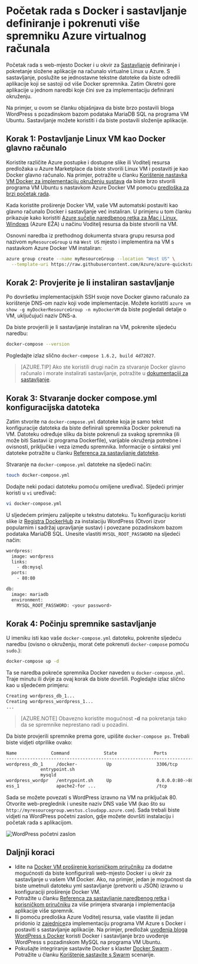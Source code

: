 <properties
   pageTitle="Docker i sastavljanje na virtualnog računala | Microsoft Azure"
   description="Brzi Uvod u rad s Sastavljanje i Docker na virtualnim računalima sustava Linux servisu Azure"
   services="virtual-machines-linux"
   documentationCenter=""
   authors="iainfoulds"
   manager="timlt"
   editor=""
   tags="azure-resource-manager"/>

<tags
   ms.service="virtual-machines-linux"
   ms.devlang="NA"
   ms.topic="article"
   ms.tgt_pltfrm="vm-linux"
   ms.workload="infrastructure-services"
   ms.date="09/22/2016"
   ms.author="iainfou"/>

# <a name="get-started-with-docker-and-compose-to-define-and-run-a-multi-container-application-on-an-azure-virtual-machine"></a>Početak rada s Docker i sastavljanje definiranje i pokrenuti više spremniku Azure virtualnog računala

Početak rada s web-mjesto Docker i u okvir za [Sastavljanje](http://github.com/docker/compose) definiranje i pokretanje složene aplikacije na računalo virtualne Linux u Azure. S sastavljanje, poslužite se jednostavne tekstne datoteke da biste odredili aplikacije koji se sastoji od više Docker spremnika. Zatim Okretni gore aplikacije u jednom naredbi koje čini sve za implementaciju definirani okruženju. 

Na primjer, u ovom se članku objašnjava da biste brzo postavili bloga WordPress s pozadinskom bazom podataka MariaDB SQL na programa VM Ubuntu. Sastavljanje možete koristiti i da biste postavili složenije aplikacije.


## <a name="step-1-set-up-a-linux-vm-as-a-docker-host"></a>Korak 1: Postavljanje Linux VM kao Docker glavno računalo

Koristite različite Azure postupke i dostupne slike ili Voditelj resursa predložaka u Azure Marketplace da biste stvorili Linux VM i postaviti je kao Docker glavno računalo. Na primjer, potražite u članku [Korištenje nastavka VM Docker za implementaciju okruženju sustava](virtual-machines-linux-dockerextension.md) da biste brzo stvorili programa VM Ubuntu s nastavkom Azure Docker VM pomoću [predloška za brzi početak rada](https://github.com/Azure/azure-quickstart-templates/tree/master/docker-simple-on-ubuntu). 

Kada koristite proširenje Docker VM, vaše VM automatski postaviti kao glavno računalo Docker i sastavljanje već instaliran. U primjeru u tom članku prikazuje kako koristiti [Azure sučelje naredbenog retka za Mac i Linux, Windows](../xplat-cli-install.md) (Azure EŽA) u načinu Voditelj resursa da biste stvorili na VM.

Osnovni naredba iz prethodnog dokumenta stvara grupu resursa pod nazivom `myResourceGroup` u na `West US` mjesto i implementira na VM s nastavkom Azure Docker VM instaliran:

```bash
azure group create --name myResourceGroup --location "West US" \
  --template-uri https://raw.githubusercontent.com/Azure/azure-quickstart-templates/master/docker-simple-on-ubuntu/azuredeploy.json
```

## <a name="step-2-verify-that-compose-is-installed"></a>Korak 2: Provjerite je li instaliran sastavljanje

Po dovršetku implementacijskih SSH svoje nove Docker glavno računalo za korištenje DNS-om naziv koji vode implementacije. Možete koristiti `azure vm show -g myDockerResourceGroup -n myDockerVM` da biste pogledali detalje o VM, uključujući naziv DNS-a.

Da biste provjerili je li sastavljanje instaliran na VM, pokrenite sljedeću naredbu:

```bash
docker-compose --version
```

Pogledajte izlaz slično `docker-compose 1.6.2, build 4d72027`.

>[AZURE.TIP] Ako ste koristili drugi način za stvaranje Docker glavno računalo i morate instalirati sastavljanje, potražite u [dokumentaciji za sastavljanje](https://github.com/docker/compose/blob/882dc673ce84b0b29cd59b6815cb93f74a6c4134/docs/install.md).


## <a name="step-3-create-a-docker-composeyml-configuration-file"></a>Korak 3: Stvaranje docker compose.yml konfiguracijska datoteka

Zatim stvorite na `docker-compose.yml` datoteke koja je samo tekst konfiguracije datoteka da biste definirali spremnika Docker pokrenuti na VM. Datoteku određuje sliku da biste pokrenuli za svakog spremnika (ili može biti Sastavi iz programa Dockerfile), varijable okruženja potrebne i ovisnosti, priključke i veza između spremnika. Informacije o sintaksi yml datoteke potražite u članku [Referenca za sastavljanje datoteke](http://docs.docker.com/compose/yml/).

Stvaranje na `docker-compose.yml` datoteke na sljedeći način:

```bash
touch docker-compose.yml
```

Dodajte neki podaci datoteku pomoću omiljene uređivač. Sljedeći primjer koristi u `vi` uređivač:

```bash
vi docker-compose.yml
```

U sljedećem primjeru zalijepite u tekstnu datoteku. Tu konfiguraciju koristi slike iz [Registra DockerHub](https://registry.hub.docker.com/_/wordpress/) za instalaciju WordPress (Otvori izvor popularnim i sadržaj upravljanje sustav) i povezane pozadinskom bazom podataka MariaDB SQL. Unesite vlastiti `MYSQL_ROOT_PASSWORD` na sljedeći način:

```bash
wordpress:
  image: wordpress
  links:
    - db:mysql
  ports:
    - 80:80

db:
  image: mariadb
  environment:
    MYSQL_ROOT_PASSWORD: <your password>
```

## <a name="step-4-start-the-containers-with-compose"></a>Korak 4: Počinju spremnike sastavljanje

U imeniku isti kao vaše `docker-compose.yml` datoteku, pokrenite sljedeću naredbu (ovisno o okruženju, morat ćete pokrenuti `docker-compose` pomoću `sudo`.):

```bash
docker-compose up -d

```

Ta se naredba pokreće spremnika Docker naveden u `docker-compose.yml`. Traje minutu ili dvije za ovaj korak da biste dovršili. Pogledajte izlaz slično kao u sljedećem primjeru:

```bash
Creating wordpress_db_1...
Creating wordpress_wordpress_1...
...
```

>[AZURE.NOTE] Obavezno koristite mogućnost **-d** na pokretanja tako da se spremnike neprestano radi u pozadini.

Da biste provjerili spremnike prema gore, upišite `docker-compose ps`. Trebali biste vidjeti otprilike ovako:

```bash
Name             Command             State              Ports
-------------------------------------------------------------------------
wordpress_db_1     /docker-           Up                 3306/tcp
             entrypoint.sh
             mysqld
wordpress_wordpr   /entrypoint.sh     Up                 0.0.0.0:80->80
ess_1              apache2-for ...                       /tcp
```

Sada se možete povezati s WordPress izravno na VM na priključak 80. Otvorite web-preglednik i unesite naziv DNS vaše VM (kao što su `http://myresourcegroup.westus.cloudapp.azure.com`). Sada trebali biste vidjeti na WordPress početni zaslon, gdje možete dovršiti instalaciju i početak rada s aplikacijom.

![WordPress početni zaslon][wordpress_start]


## <a name="next-steps"></a>Daljnji koraci

* Idite na [Docker VM proširenje korisničkom priručniku](https://github.com/Azure/azure-docker-extension/blob/master/README.md) za dodatne mogućnosti da biste konfigurirali web-mjesto Docker i u okvir za sastavljanje u vašem VM Docker. Ako, na primjer, jedan je mogućnost da biste umetnuli datoteku yml sastavljanje (pretvoriti u JSON) izravno u konfiguraciji proširenje Docker VM.
* Potražite u članku [Referenca za sastavljanje naredbenog retka](http://docs.docker.com/compose/reference/) i [korisničkom priručniku](http://docs.docker.com/compose/) za više primjera stvaranja i implementacija aplikacije više spremnik.
* Ili pomoću predloška Azure Voditelj resursa, vaše vlastite ili jedan pridonio iz [zajednice](https://azure.microsoft.com/documentation/templates/)za implementaciju programa VM Azure s Docker i postaviti s sastavljanje aplikacije. Na primjer, predložak [uvođenja bloga WordPress s Docker](https://github.com/Azure/azure-quickstart-templates/tree/master/docker-wordpress-mysql) koristi Docker i sastavljanje brzo uvođenje WordPress s pozadinskom MySQL na programa VM Ubuntu.
* Pokušajte integriranje sastavite Docker s klaster [Docker Swarm](virtual-machines-linux-docker-swarm.md) . Potražite u članku [Korištenje sastavite s Swarm](https://docs.docker.com/compose/swarm/) scenarije.

<!--Image references-->

[wordpress_start]: ./media/virtual-machines-linux-docker-compose-quickstart/WordPress.png
